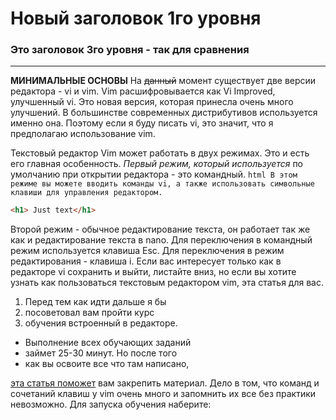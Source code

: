 # Новый заголовок 1го уровня


### Это заголовок 3го уровня - так для сравнения
------------------------------------------------

__МИНИМАЛЬНЫЕ ОСНОВЫ__
На ~~данный~~ момент существует две версии  редактора - vi и vim. Vim расшифровывается как Vi Improved, улучшенный vi. Это новая версия, которая принесла очень много улучшений. В большинстве современных дистрибутивов используется именно она. Поэтому если я буду писать vi, это значит, что я предполагаю использование vim.

Текстовый редактор Vim может работать в   двух режимах. Это и есть его главная особенность. _Первый режим, который используется_ по умолчанию при открытии редактора - это командный. 
```html В этом режиме вы можете вводить команды vi, а также использовать символьные клавиши для управления редактором.```
```html
<h1> Just text</h1>
```
Второй режим - обычное редактирование текста, он работает так же как и редактирование текста в nano. Для переключения в командный режим используется клавиша Esc. Для переключения в режим редактирования - клавиша i. Если вас интересует только как в редакторе vi сохранить и выйти, листайте вниз, но если вы хотите узнать как пользоваться текстовым редактором vim, эта статья для вас.

1. Перед тем как идти дальше я бы
2. посоветовал  вам пройти курс
3. обучения встроенный в редакторе. 
 * Выполнение всех обучающих заданий
 * займет 25-30 минут. Но после того 
 * как вы освоите все что там написано, 

 [эта статья поможет](https://i-notes.org/vimtutor-uchebnik-vim-versiya-1-7/ "Ссылка на учебник") вам закрепить материал. Дело в том, что команд и сочетаний клавиш у vim очень много и запомнить их все без практики невозможно. Для запуска обучения наберите:

